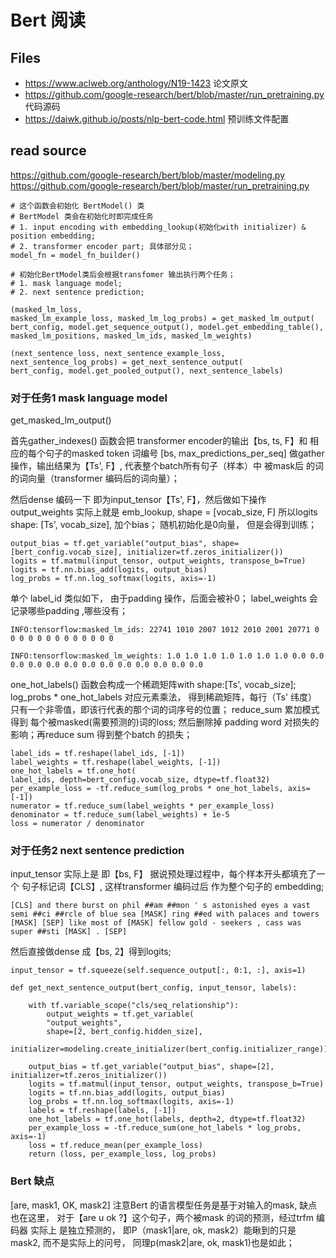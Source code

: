 # Bert 阅读
## Files
- https://www.aclweb.org/anthology/N19-1423 论文原文
- https://github.com/google-research/bert/blob/master/run_pretraining.py 代码源码
- https://daiwk.github.io/posts/nlp-bert-code.html 预训练文件配置


## read source
https://github.com/google-research/bert/blob/master/modeling.py
https://github.com/google-research/bert/blob/master/run_pretraining.py
```
# 这个函数会初始化 BertModel() 类
# BertModel 类会在初始化时即完成任务
# 1. input encoding with embedding_lookup(初始化with initializer) & position embedding;
# 2. transformer encoder part; 具体部分见；
model_fn = model_fn_builder()

# 初始化BertModel类后会根据transfomer 输出执行两个任务；
# 1. mask language model;
# 2. next sentence prediction;

(masked_lm_loss,
masked_lm_example_loss, masked_lm_log_probs) = get_masked_lm_output(
bert_config, model.get_sequence_output(), model.get_embedding_table(),
masked_lm_positions, masked_lm_ids, masked_lm_weights)

(next_sentence_loss, next_sentence_example_loss,
next_sentence_log_probs) = get_next_sentence_output(
bert_config, model.get_pooled_output(), next_sentence_labels)
```

### 对于任务1 mask language model
get_masked_lm_output()

首先gather_indexes() 函数会把 transformer encoder的输出【bs, ts, F】和 相应的每个句子的masked token 词编号 [bs,  max_predictions_per_seq] 做gather 操作，输出结果为【Ts', F】, 代表整个batch所有句子（样本）中 被mask后 的词的词向量（transformer 编码后的词向量）；

然后dense 编码一下 即为input_tensor【Ts', F】，然后做如下操作
output_weights 实际上就是 emb_lookup, shape = [vocab_size, F]
所以logits shape: [Ts', vocab_size],  加个bias； 随机初始化是0向量， 但是会得到训练；

```
output_bias = tf.get_variable("output_bias", shape=[bert_config.vocab_size], initializer=tf.zeros_initializer())
logits = tf.matmul(input_tensor, output_weights, transpose_b=True)
logits = tf.nn.bias_add(logits, output_bias)
log_probs = tf.nn.log_softmax(logits, axis=-1)
```

单个 label_id  类似如下， 由于padding 操作，后面会被补0；
label_weights 会记录哪些padding ,哪些没有；

```
INFO:tensorflow:masked_lm_ids: 22741 1010 2007 1012 2010 2001 20771 0 0 0 0 0 0 0 0 0 0 0 0 0
```

```
INFO:tensorflow:masked_lm_weights: 1.0 1.0 1.0 1.0 1.0 1.0 1.0 0.0 0.0 0.0 0.0 0.0 0.0 0.0 0.0 0.0 0.0 0.0 0.0 0.0
```

one_hot_labels() 函数会构成一个稀疏矩阵with shape:[Ts',  vocab_size];
log_probs * one_hot_labels 对应元素乘法， 得到稀疏矩阵，每行（Ts' 纬度）只有一个非零值，即该行代表的那个词的词序号的位置； reduce_sum  累加模式 得到 每个被masked(需要预测的)词的loss;
然后删除掉 padding word 对损失的影响；再reduce sum 得到整个batch 的损失；
```
label_ids = tf.reshape(label_ids, [-1])
label_weights = tf.reshape(label_weights, [-1])
one_hot_labels = tf.one_hot(
label_ids, depth=bert_config.vocab_size, dtype=tf.float32)
per_example_loss = -tf.reduce_sum(log_probs * one_hot_labels, axis=[-1])
numerator = tf.reduce_sum(label_weights * per_example_loss)
denominator = tf.reduce_sum(label_weights) + 1e-5
loss = numerator / denominator
```

### 对于任务2 next sentence prediction
input_tensor 实际上是
即【bs, F】 据说预处理过程中，每个样本开头都填充了一个 句子标记词【CLS】,
这样transformer 编码过后 作为整个句子的 embedding; 

```
[CLS] and there burst on phil ##am ##mon ' s astonished eyes a vast semi ##ci ##rcle of blue sea [MASK] ring ##ed with palaces and towers [MASK] [SEP] like most of [MASK] fellow gold - seekers , cass was super ##sti [MASK] . [SEP]
```
然后直接做dense 成【bs, 2】得到logits;

```
input_tensor = tf.squeeze(self.sequence_output[:, 0:1, :], axis=1)
```

```
def get_next_sentence_output(bert_config, input_tensor, labels):

	with tf.variable_scope("cls/seq_relationship"):
		output_weights = tf.get_variable(
		"output_weights",
		shape=[2, bert_config.hidden_size],	      
		initializer=modeling.create_initializer(bert_config.initializer_range))

	output_bias = tf.get_variable("output_bias", shape=[2], initializer=tf.zeros_initializer())
	logits = tf.matmul(input_tensor, output_weights, transpose_b=True)
	logits = tf.nn.bias_add(logits, output_bias)
	log_probs = tf.nn.log_softmax(logits, axis=-1)
	labels = tf.reshape(labels, [-1])
	one_hot_labels = tf.one_hot(labels, depth=2, dtype=tf.float32)
	per_example_loss = -tf.reduce_sum(one_hot_labels * log_probs, axis=-1)
	loss = tf.reduce_mean(per_example_loss)
	return (loss, per_example_loss, log_probs)

```

### Bert 缺点
[are, mask1, OK, mask2]
注意Bert 的语言模型任务是基于对输入的mask, 缺点也在这里， 对于【are u ok ?】这个句子，两个被mask 的词的预测，经过trfm 编码器 实际上 是独立预测的， 即P（mask1|are, ok, mask2）能瞅到的只是mask2, 而不是实际上的问号， 同理p(mask2|are, ok, mask1)也是如此；  
